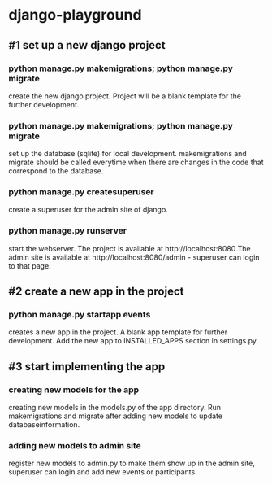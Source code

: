 # django-playground

## #1 set up a new django project

### python manage.py makemigrations; python manage.py migrate
create the new django project. Project will be a blank template for the further development.

### python manage.py makemigrations; python manage.py migrate
set up the database (sqlite) for local development. makemigrations and migrate should be called everytime when there are changes in the code that correspond to the database.

### python manage.py createsuperuser
create a superuser for the admin site of django.

### python manage.py runserver
start the webserver.
The project is available at http://localhost:8080
The admin site is available at http://localhost:8080/admin - superuser can login to that page.

## #2 create a new app in the project

### python manage.py startapp events
creates a new app in the project. A blank app template for further development.
Add the new app to INSTALLED_APPS section in settings.py.

## #3 start implementing the app

### creating new models for the app
creating new models in the models.py of the app directory. Run makemigrations and migrate after adding new models to update databaseinformation.

### adding new models to admin site
register new models to admin.py to make them show up in the admin site, superuser can login and add new events or participants.

